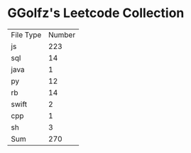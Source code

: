 # GGolfz's Leetcode Collection

<table><tr><td>File Type</td><td>Number</td></tr><tr><td>js</td><td>223</td></tr><tr><td>sql</td><td>14</td></tr><tr><td>java</td><td>1</td></tr><tr><td>py</td><td>12</td></tr><tr><td>rb</td><td>14</td></tr><tr><td>swift</td><td>2</td></tr><tr><td>cpp</td><td>1</td></tr><tr><td>sh</td><td>3</td></tr><tr><td>Sum</td><td>270</td></tr></table>
